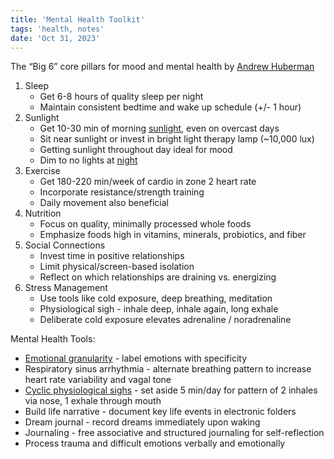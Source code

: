 ```yaml
---
title: 'Mental Health Toolkit'
tags: 'health, notes'
date: 'Oct 31, 2023'
---
```


The “Big 6” core pillars for mood and mental health by [Andrew Huberman](https://www.youtube.com/watch?v=CJIXbibQ0jI)

1. Sleep
   - Get 6-8 hours of quality sleep per night
   - Maintain consistent bedtime and wake up schedule (+/- 1 hour)
2. Sunlight
   - Get 10-30 min of morning [sunlight](https://www.nature.com/articles/s44220-023-00135-8), even on overcast days
   - Sit near sunlight or invest in bright light therapy lamp (~10,000 lux)
   - Getting sunlight throughout day ideal for mood
   - Dim to no lights at [night](https://www.pnas.org/doi/10.1073/pnas.2113290119)
3. Exercise
   - Get 180-220 min/week of cardio in zone 2 heart rate
   - Incorporate resistance/strength training
   - Daily movement also beneficial
4. Nutrition
   - Focus on quality, minimally processed whole foods
   - Emphasize foods high in vitamins, minerals, probiotics, and fiber
5. Social Connections
   - Invest time in positive relationships
   - Limit physical/screen-based isolation
   - Reflect on which relationships are draining vs. energizing
6. Stress Management
   - Use tools like cold exposure, deep breathing, meditation
   - Physiological sigh - inhale deep, inhale again, long exhale
   - Deliberate cold exposure elevates adrenaline / noradrenaline

Mental Health Tools:

- [Emotional granularity](https://www.frontiersin.org/articles/10.3389/fpsyg.2021.704125/full) \- label emotions with specificity
- Respiratory sinus arrhythmia - alternate breathing pattern to increase heart rate variability and vagal tone
- [Cyclic physiological sighs](https://www.youtube.com/watch?v=rBdhqBGqiMc&t=0s) \- set aside 5 min/day for pattern of 2 inhales via nose, 1 exhale through mouth
- Build life narrative - document key life events in electronic folders
- Dream journal - record dreams immediately upon waking
- Journaling - free associative and structured journaling for self-reflection
- Process trauma and difficult emotions verbally and emotionally
